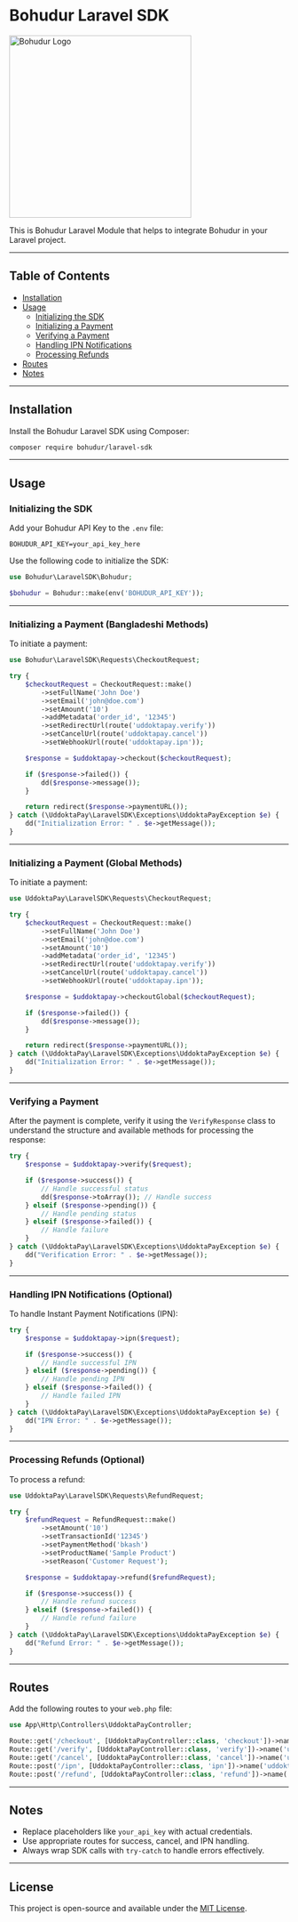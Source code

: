 # Bohudur Laravel SDK

<img src="https://bohudur.one/bohudurlogo.png" alt="Bohudur Logo" width="328"/>

This is Bohudur Laravel Module that helps to integrate Bohudur in your Laravel project.

---

## Table of Contents

- [Installation](#installation)
- [Usage](#usage)
  - [Initializing the SDK](#initializing-the-sdk)
  - [Initializing a Payment](#initializing-a-payment-bangladeshi-methods)
  - [Verifying a Payment](#verifying-a-payment)
  - [Handling IPN Notifications](#handling-ipn-notifications-optional)
  - [Processing Refunds](#processing-refunds-optional)
- [Routes](#routes)
- [Notes](#notes)

---

## Installation

Install the Bohudur Laravel SDK using Composer:

```bash
composer require bohudur/laravel-sdk
```

---

## Usage

### Initializing the SDK

Add your Bohudur API Key to the `.env` file:

```env
BOHUDUR_API_KEY=your_api_key_here
```

Use the following code to initialize the SDK:

```php
use Bohudur\LaravelSDK\Bohudur;

$bohudur = Bohudur::make(env('BOHUDUR_API_KEY'));
```

---

### Initializing a Payment (Bangladeshi Methods)

To initiate a payment:

```php
use Bohudur\LaravelSDK\Requests\CheckoutRequest;

try {
    $checkoutRequest = CheckoutRequest::make()
        ->setFullName('John Doe')
        ->setEmail('john@doe.com')
        ->setAmount('10')
        ->addMetadata('order_id', '12345')
        ->setRedirectUrl(route('uddoktapay.verify'))
        ->setCancelUrl(route('uddoktapay.cancel'))
        ->setWebhookUrl(route('uddoktapay.ipn'));

    $response = $uddoktapay->checkout($checkoutRequest);

    if ($response->failed()) {
        dd($response->message());
    }

    return redirect($response->paymentURL());
} catch (\UddoktaPay\LaravelSDK\Exceptions\UddoktaPayException $e) {
    dd("Initialization Error: " . $e->getMessage());
}
```

---

### Initializing a Payment (Global Methods)

To initiate a payment:

```php
use UddoktaPay\LaravelSDK\Requests\CheckoutRequest;

try {
    $checkoutRequest = CheckoutRequest::make()
        ->setFullName('John Doe')
        ->setEmail('john@doe.com')
        ->setAmount('10')
        ->addMetadata('order_id', '12345')
        ->setRedirectUrl(route('uddoktapay.verify'))
        ->setCancelUrl(route('uddoktapay.cancel'))
        ->setWebhookUrl(route('uddoktapay.ipn'));

    $response = $uddoktapay->checkoutGlobal($checkoutRequest);

    if ($response->failed()) {
        dd($response->message());
    }

    return redirect($response->paymentURL());
} catch (\UddoktaPay\LaravelSDK\Exceptions\UddoktaPayException $e) {
    dd("Initialization Error: " . $e->getMessage());
}
```

---

### Verifying a Payment

After the payment is complete, verify it using the `VerifyResponse` class to understand the structure and available methods for processing the response:

```php
try {
    $response = $uddoktapay->verify($request);

    if ($response->success()) {
        // Handle successful status
        dd($response->toArray()); // Handle success
    } elseif ($response->pending()) {
        // Handle pending status
    } elseif ($response->failed()) {
        // Handle failure
    }
} catch (\UddoktaPay\LaravelSDK\Exceptions\UddoktaPayException $e) {
    dd("Verification Error: " . $e->getMessage());
}
```

---

### Handling IPN Notifications (Optional)

To handle Instant Payment Notifications (IPN):

```php
try {
    $response = $uddoktapay->ipn($request);

    if ($response->success()) {
        // Handle successful IPN
    } elseif ($response->pending()) {
        // Handle pending IPN
    } elseif ($response->failed()) {
        // Handle failed IPN
    }
} catch (\UddoktaPay\LaravelSDK\Exceptions\UddoktaPayException $e) {
    dd("IPN Error: " . $e->getMessage());
}
```

---

### Processing Refunds (Optional)

To process a refund:

```php
use UddoktaPay\LaravelSDK\Requests\RefundRequest;

try {
    $refundRequest = RefundRequest::make()
        ->setAmount('10')
        ->setTransactionId('12345')
        ->setPaymentMethod('bkash')
        ->setProductName('Sample Product')
        ->setReason('Customer Request');

    $response = $uddoktapay->refund($refundRequest);

    if ($response->success()) {
        // Handle refund success
    } elseif ($response->failed()) {
        // Handle refund failure
    }
} catch (\UddoktaPay\LaravelSDK\Exceptions\UddoktaPayException $e) {
    dd("Refund Error: " . $e->getMessage());
}
```

---

## Routes

Add the following routes to your `web.php` file:

```php
use App\Http\Controllers\UddoktaPayController;

Route::get('/checkout', [UddoktaPayController::class, 'checkout'])->name('uddoktapay.checkout');
Route::get('/verify', [UddoktaPayController::class, 'verify'])->name('uddoktapay.verify');
Route::get('/cancel', [UddoktaPayController::class, 'cancel'])->name('uddoktapay.cancel');
Route::post('/ipn', [UddoktaPayController::class, 'ipn'])->name('uddoktapay.ipn');
Route::post('/refund', [UddoktaPayController::class, 'refund'])->name('uddoktapay.refund');
```

---

## Notes

- Replace placeholders like `your_api_key` with actual credentials.
- Use appropriate routes for success, cancel, and IPN handling.
- Always wrap SDK calls with `try-catch` to handle errors effectively.

---

## License

This project is open-source and available under the [MIT License](https://opensource.org/licenses/MIT).
